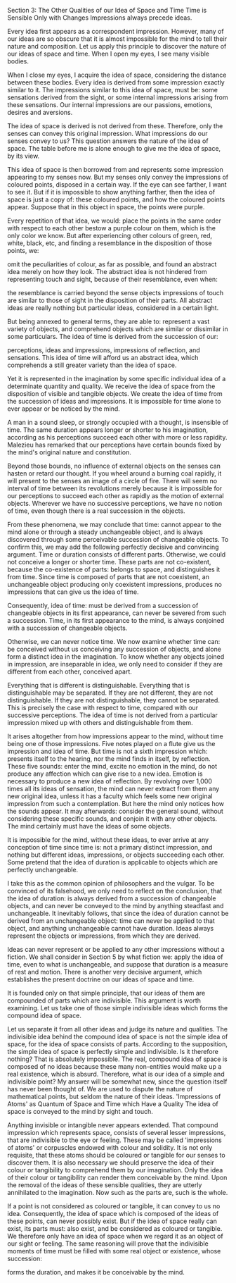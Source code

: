 Section 3: The Other Qualities of our Idea of Space and Time
Time is Sensible Only with Changes
Impressions always precede ideas.

Every idea first appears as a correspondent impression.
However, many of our ideas are so obscure that it is almost impossible for the mind to tell their nature and composition.
Let us apply this principle to discover the nature of our ideas of space and time.
When I open my eyes, I see many visible bodies.

When I close my eyes, I acquire the idea of space, considering the distance between these bodies.
Every idea is derived from some impression exactly similar to it.
The impressions similar to this idea of space, must be:
some sensations derived from the sight, or
some internal impressions arising from these sensations.
Our internal impressions are our passions, emotions, desires and aversions.

The idea of space is derived is not derived from these.
Therefore, only the senses can convey this original impression.
What impressions do our senses convey to us?
This question answers the nature of the idea of space.
The table before me is alone enough to give me the idea of space, by its view.

This idea of space is then borrowed from and represents some impression appearing to my senses now.
But my senses only convey the impressions of coloured points, disposed in a certain way.
If the eye can see farther, I want to see it.
But if it is impossible to show anything farther, then the idea of space is just a copy of:
these coloured points, and
how the coloured points appear.
Suppose that in this object in space, the points were purple.

Every repetition of that idea, we would:
place the points in the same order with respect to each other
bestow a purple colour on them, which is the only color we know.
But after experiencing other colours of green, red, white, black, etc, and finding a resemblance in the disposition of those points, we:

omit the peculiarities of colour, as far as possible, and
found an abstract idea merely on how they look.
The abstract idea is not hindered from representing touch and sight, because of their resemblance, even when:

the resemblance is carried beyond the sense objects
impressions of touch are similar to those of sight in the disposition of their parts.
All abstract ideas are really nothing but particular ideas, considered in a certain light.

But being annexed to general terms, they are able to:
represent a vast variety of objects, and
comprehend objects which are similar or dissimilar in some particulars.
The idea of time is derived from the succession of our:

perceptions,
ideas and impressions,
impressions of reflection, and
sensations.
This idea of time will afford us an abstract idea, which comprehends a still greater variety than the idea of space.

Yet it is represented in the imagination by some specific individual idea of a determinate quantity and quality.
We receive the idea of space from the disposition of visible and tangible objects.
We create the idea of time from the succession of ideas and impressions.
It is impossible for time alone to ever appear or be noticed by the mind.

A man in a sound sleep, or strongly occupied with a thought, is insensible of time.
The same duration appears longer or shorter to his imagination, according as his perceptions succeed each other with more or less rapidity.
Malezieu has remarked that our perceptions have certain bounds fixed by the mind's original nature and constitution.

Beyond those bounds, no influence of external objects on the senses can hasten or retard our thought.
If you wheel around a burning coal rapidly, it will present to the senses an image of a circle of fire.
There will seem no interval of time between its revolutions merely because it is impossible for our perceptions to succeed each other as rapidly as the motion of external objects.
Wherever we have no successive perceptions, we have no notion of time, even though there is a real succession in the objects.

From these phenomena, we may conclude that time:
cannot appear to the mind alone or through a steady unchangeable object, and
is always discovered through some perceivable succession of changeable objects.
To confirm this, we may add the following perfectly decisive and convincing argument.
Time or duration consists of different parts.
Otherwise, we could not conceive a longer or shorter time.
These parts are not co-existent, because the co-existence of parts:
belongs to space, and
distinguishes it from time.
Since time is composed of parts that are not coexistent, an unchangeable object producing only coexistent impressions, produces no impressions that can give us the idea of time.

Consequently, idea of time:
must be derived from a succession of changeable objects
in its first appearance, can never be severed from such a succession.
Time, in its first appearance to the mind, is always conjoined with a succession of changeable objects.

Otherwise, we can never notice time.
We now examine whether time can:
be conceived without us conceiving any succession of objects, and
alone form a distinct idea in the imagination.
To know whether any objects joined in impression, are inseparable in idea, we only need to consider if they are different from each other, conceived apart.

Everything that is different is distinguishable.
Everything that is distinguishable may be separated.
If they are not different, they are not distinguishable.
If they are not distinguishable, they cannot be separated.
This is precisely the case with respect to time, compared with our successive perceptions.
The idea of time is not derived from a particular impression mixed up with others and distinguishable from them.

It arises altogether from how impressions appear to the mind, without time being one of those impressions.
Five notes played on a flute give us the impression and idea of time.
But time is not a sixth impression which:
presents itself to the hearing, nor
the mind finds in itself, by reflection.
These five sounds:
enter the mind,
excite no emotion in the mind,
do not produce any affection which can give rise to a new idea.
Emotion is necessary to produce a new idea of reflection.
By revolving over 1,000 times all its ideas of sensation, the mind can never extract from them any new original idea, unless it has a faculty which feels some new original impression from such a contemplation.
But here the mind only notices how the sounds appear.
It may afterwards:
consider the general sound, without considering these specific sounds, and
conjoin it with any other objects.
The mind certainly must have the ideas of some objects.

It is impossible for the mind, without these ideas, to ever arrive at any conception of time since time is:
not a primary distinct impression, and
nothing but different ideas, impressions, or objects succeeding each other.
Some pretend that the idea of duration is applicable to objects which are perfectly unchangeable.

I take this as the common opinion of philosophers and the vulgar.
To be convinced of its falsehood, we only need to reflect on the conclusion, that the idea of duration:
is always derived from a succession of changeable objects, and
can never be conveyed to the mind by anything steadfast and unchangeable.
It inevitably follows, that since the idea of duration cannot be derived from an unchangeable object:
time can never be applied to that object, and
anything unchangeable cannot have duration.
Ideas always represent the objects or impressions, from which they are derived.

Ideas can never represent or be applied to any other impressions without a fiction.
We shall consider in Section 5 by what fiction we:
apply the idea of time, even to what is unchangeable, and
suppose that duration is a measure of rest and motion.
There is another very decisive argument, which establishes the present doctrine on our ideas of space and time.

It is founded only on that simple principle, that our ideas of them are compounded of parts which are indivisible.
This argument is worth examining.
Let us take one of those simple indivisible ideas which forms the compound idea of space.

Let us separate it from all other ideas and judge its nature and qualities.
The indivisible idea behind the compound idea of space is not the simple idea of space, for the idea of space consists of parts.
According to the supposition, the simple idea of space is perfectly simple and indivisible.
Is it therefore nothing?
That is absolutely impossible.
The real, compound idea of space is composed of no ideas because these many non-entities would make up a real existence, which is absurd.
Therefore, what is our idea of a simple and indivisible point?
My answer will be somewhat new, since the question itself has never been thought of.
We are used to dispute the nature of mathematical points, but seldom the nature of their ideas.
'Impressions of Atoms' as Quantum of Space and Time which Have a Quality
The idea of space is conveyed to the mind by sight and touch.

Anything invisible or intangible never appears extended.
That compound impression which represents space, consists of several lesser impressions, that are indivisible to the eye or feeling.
These may be called 'impressions of atoms' or corpuscles endowed with colour and solidity.
It is not only requisite, that these atoms should be coloured or tangible for our senses to discover them.
It is also necessary we should preserve the idea of their colour or tangibility to comprehend them by our imagination.
Only the idea of their colour or tangibility can render them conceivable by the mind.
Upon the removal of the ideas of these sensible qualities, they are utterly annihilated to the imagination.
Now such as the parts are, such is the whole.

If a point is not considered as coloured or tangible, it can convey to us no idea.
Consequently, the idea of space which is composed of the ideas of these points, can never possibly exist.
But if the idea of space really can exist, its parts must:
also exist, and
be considered as coloured or tangible.
We therefore only have an idea of space when we regard it as an object of our sight or feeling.
The same reasoning will prove that the indivisible moments of time must be filled with some real object or existence, whose succession:

forms the duration, and
makes it be conceivable by the mind.